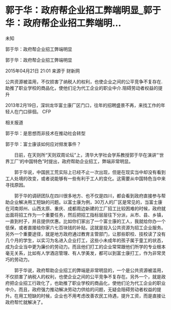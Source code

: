 # 郭于华：政府帮企业招工弊端明显_郭于华：政府帮企业招工弊端明...

未知

郭于华：政府帮企业招工弊端明显

郭于华：政府帮企业招工弊端明显 

2015年04月21日 21:01 来源于 财新网

公共资源被滥用，不仅损害了纳税人的权利，也使企业之间的公平竞争不复存在.助推了职业学校的商品化，使他们沦为代工企业的职业中介.阻碍劳动者权益的提升



2013年2月19日，深圳龙华富士康厂区门口，往年的招聘盛景不再，来找工作的年轻人在门口徘徊。 CFP

相关报道

郭于华：是思想而非技术在推动社会转型

郭于华：富士康该如何应对频发事件？

　　日前，在天则所“天则双周论坛”上，清华大学社会学系教授郭于华在演讲“‘世界工厂’的中国特色”时提出，政府帮助企业招工，弊端非常明显。



　　郭于华说，中国民工荒实际上已经不止一次出现，但是在现实当中却没有看到工人处境的改变，或者说能够有一些有利于工人的变化。这需要从中国特色当中来寻找原因。



　　郭于华的调研团队在四川很多地方、也不仅是四川，都会看到政府直接参与帮助企业解决用工短缺的问题。以富士康为例，30万人的厂区是常见的，当富士康在河南郑州、山西太原、重庆、成都周边新建的工厂招工比较困难的时候，政府就出面将招工作为一个重要任务，然后把招工指标层层往下分派，从市、县、乡镇，一直到村子，并且提供优惠。比如你们家出了一个富士康的工人，我就给你办一个低保，或者直接给你家六七百块钱的补贴，这就是投入公共资源为招工企业服务。另外一个重要途径，就是地方政府通过教育主管部门，让那些职校、技校读了没有几个月的学生，以实习为名进入企业打工，这些小未成年的孩子属于童工的状态，成为企业当中更为廉价的劳动力。而且他们打工的企业常常跟他们所学的专业根本毫无关系，比如有人学酒店管理、有人学美发，都可以到富士康打工，作为非常灵巧的劳动力。



　　郭于华说，政府帮助企业招工的弊端是非常明显的，一个是公共资源被滥用，不仅损害了纳税人的权利，也使企业之间的公平竞争不复存在。另外一个，就是政府把企业招工行政化了，也助推了职业学校的商品化，使他们沦为代工企业的职业中介。而且，政府强力推动解决劳动力供给的问题，无疑会阻碍劳动者权益的提升。在用工短缺的时候，企业也不用考虑改善农民工待遇，提升工资，而是直接让政府帮忙就解决了。